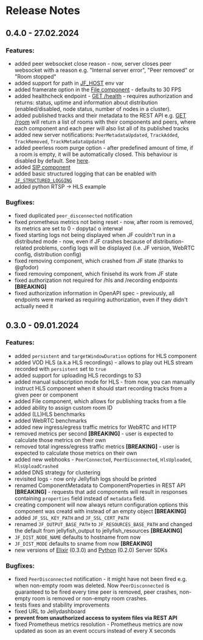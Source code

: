 # Release Notes

## 0.4.0 - 27.02.2024

### Features:
* added peer websocket close reason - now, server closes peer websocket with a reason e.g. "Internal server error", "Peer removed" or "Room stopped"
* added support for path in [JF_HOST](./getting_started/installation#required-in-production) env var
* added framerate option in the [File component](./getting_started/components/file#configuration-options) -  defaults to 30 FPS
* added healthcheck endpoint - [GET /health](./for_developers/api_reference/rest_api#tag/health/) - requires authorization and returns: status, uptime and information about distribution (enabled/disabled, node status, number of nodes in a cluster).
* added published tracks and their metadata to the REST API e.g. [GET /room](./for_developers/api_reference/rest_api#tag/room) will return a list of rooms with their components and peers, where each component and each peer will also list all of its published tracks
* added new server notifications: `PeerMetadataUpdated`, `TrackAdded`, `TrackRemoved`, `TrackMetadataUpdated`
* added peerless room purge option - after predefined amount of time, if a room is empty, it will be automatically closed. This behaviour is disabled by default. See [here](./getting_started/room#configuration-options).
* added [SIP component](./getting_started/components/sip)
* added basic structured logging that can be enabled with [`JF_STRUCTURED_LOGGING`](./getting_started/installation#optional)
* added python RTSP -> HLS example

### Bugfixes:
* fixed duplicated `peer_disconnected` notification
* fixed prometheus metrics not being reset - now, after room is removed, its metrics are set to 0 - dopytać o interwał
* fixed starting logs not being displayed when JF couldn't run in a distributed mode - now, even if JF crashes because of distribution-related problems, config logs will be displayed (i.e. JF version, WebRTC config, distribution config)
* fixed removing component, which crashed from JF state (thanks to @gfodor) 
* fixed removing component, which finisehd its work from JF state
* fixed authorization not required for /hls and /recording endpoints **[BREAKING]**
* fixed authorization information in OpenAPI spec - previously, all endpoints were marked as requiring authorization, even if they didn't actually need it


## 0.3.0 - 09.01.2024

### Features:
* added `persistent` and `targetWindowDuration` options for HLS component
* added VOD HLS (a.k.a HLS recordings) - allows to play out HLS stream recorded with `persistent` set to `true`
* added support for uploading HLS recordings to S3
* added manual subscription mode for HLS - from now, you can manually instruct HLS component when it should start recording tracks from a given peer or component
* added File component, which allows for publishing tracks from a file
* added ability to assign custom room ID
* added (LL)HLS benchmarks
* added WebRTC benchmarks
* added new ingress/egress traffic metrics for WebRTC and HTTP
* removed metrics per second **[BREAKING]** - user is expected to calculate those metrics on their own
* removed total ingress/egress traffic metrics **[BREAKING]** - user is expected to calculate those metrics on their own
* added new webhooks - `PeerConnected`, `PeerDisconnected`, `HlsUploaded`, `HlsUploadCrashed`
* added DNS strategy for clustering
* revisited logs - now only Jellyfish logs should be printed
* renamed ComponentMetadata to ComponentProperties in REST API **[BREAKING]** - requests that add components will result in responses containing `properties` field instead of `metadata` field.
* creating component will now always return configuration options this component was creatd with instead of an empty object **[BREAKING]**
* added `JF_SSL_KEY_PATH` and `JF_SSL_CERT_PATH`
* renamed `JF_OUTPUT_BASE_PATH` to `JF_RESOURCES_BASE_PATH` and changed the default from jellyfish_output to jellyfish_resources **[BREAKING]**
* `JF_DIST_NODE_NAME` defaults to hostname from now
* `JF_DIST_MODE` defaults to sname from now **[BREAKING]**
* new versions of [Elixir](https://hexdocs.pm/jellyfish_server_sdk/readme.html) (0.3.0) and [Python](https://jellyfish-dev.github.io/python-server-sdk/v0.2.0/api/jellyfish.html) (0.2.0) Server SDKs 

### Bugfixes:
* fixed `PeerDisconnected` notification - it might have not been fired e.g. when non-empty room was deleted. Now `PeerDisconnected` is guaranteed to be fired every time peer is removed, peer crashes, non-empty room is removed or non-empty room crashes.
* tests fixes and stability improvements
* fixed URL to Jellydashboard
* **prevent from unauthorized access to system files via REST API**
* fixed Prometheus metrics resolution - Prometheus metrics are now updated as soon as an event occurs instead of every X seconds